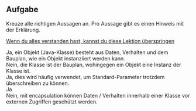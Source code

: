 ## Aufgabe
Kreuze alle richtigen Aussagen an.
Pro Aussage gibt es einen Hinweis mit der Erklärung.

[Wenn du alles verstanden hast, kannst du diese Lektion überspringen](course://Tutorial/Einführung-PI4J/Übersicht/src/Main.java)

<div class="hint">
Ja, ein Objekt (Java-Klasse) besteht aus Daten, Verhalten und dem Bauplan, wie ein Objekt instanziiert werden kann.
</div>
<div class="hint">
Nein, die Klasse ist der Bauplan, wohingegen ein Objekt eine Instanz der Klasse ist.
</div>
<div class="hint">
Ja, dies wird häufig verwendet, um Standard-Parameter trotzdem überschreiben zu können.
</div>
<div class="hint">
Ja
</div>
<div class="hint">
Nein, mit encapsulation können Daten / Verhalten innerhalb einer Klasse vor externen Zugriffen geschützt werden.
</div>